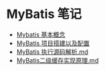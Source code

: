 # MyBatis 笔记

+ [Mybatis 基本概念](java/mybatis/001.MyBatis概念.md)
+ [MyBatis 项目搭建以及配置](java/mybatis/002.MyBatis_项目搭建以及配置项.md)
+ [MyBatis 执行源码解析.md](java/mybatis/003.MyBatis_执行源码解析.md)
+ [MyBatis二级缓存实现原理.md](java/mybatis/004.MyBatis二级缓存实现原理.md)
